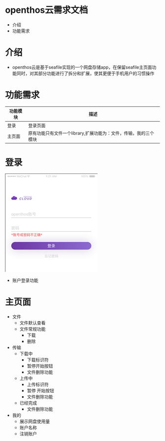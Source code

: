 # openthos云需求文档
  - 介绍
  - 功能需求

# 介绍
  - openthos云是基于seafile实现的一个网盘存储app，在保留seafile主页面功能同时，对其部分功能进行了拆分和扩展，使其更便于手机用户的习惯操作
# 功能需求
|功能模块|描述|
|---|---|
|登录|登录页面|
|主页面|原有功能只有文件一个library,扩展功能为：文件，传输，我的三个模块|

# 登录
![](https://github.com/openthos/multiwin-analysis/blob/master/multiwindow/dongpeng/seafile_img/openthos_cloud_login.png)
  - 账户登录功能
# 主页面
  - 文件
    - 文件默认查看
    - 文件常规功能
      - 下载
      -  删除
  - 传输
    - 下载中 
      - 下载标识符
      - 暂停开始按钮
      - 文件删除功能
    - 上传中
      - 上传标识符 
      - 暂停 开始按钮
      - 文件删除功能
    - 已经完成 
      - 文件删除功能
  - 我的
    - 展示网盘使用量
    - 账户名称
    - 注销账户



